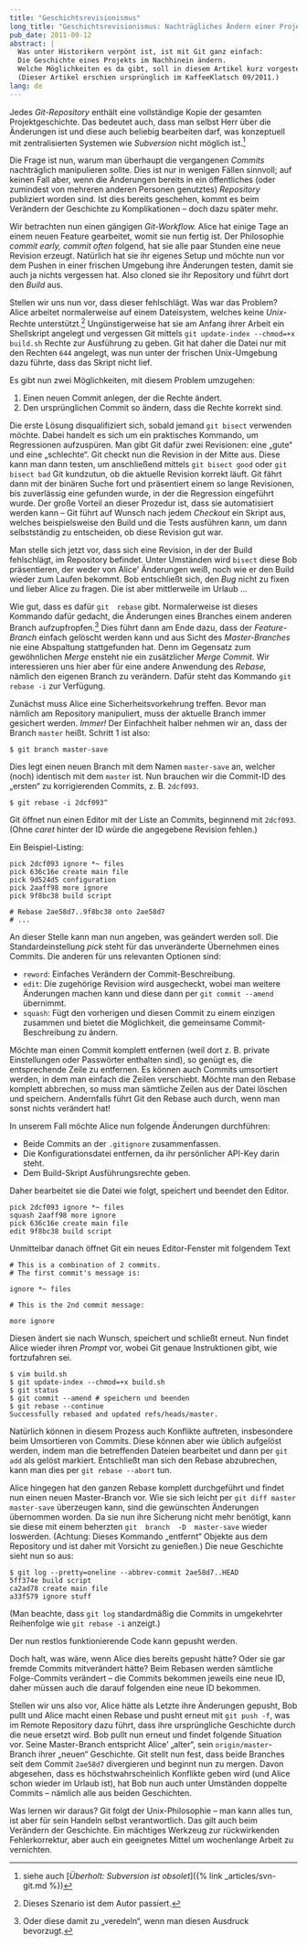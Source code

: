 ```yaml
---
title: "Geschichtsrevisionismus"
long_title: "Geschichtsrevisionismus: Nachträgliches Ändern einer Projektgeschichte mit Git"
pub_date: 2011-09-12
abstract: |
  Was unter Historikern verpönt ist, ist mit Git ganz einfach:
  Die Geschichte eines Projekts im Nachhinein ändern.
  Welche Möglichkeiten es da gibt, soll in diesem Artikel kurz vorgestellt werden.
  (Dieser Artikel erschien ursprünglich im KaffeeKlatsch 09/2011.)
lang: de
---
```


Jedes _Git-Repository_ enthält eine vollständige Kopie der gesamten Projektgeschichte.
Das bedeutet auch, dass man selbst Herr über die Änderungen ist und diese auch beliebig bearbeiten darf, was konzeptuell mit zentralisierten Systemen wie _Subversion_ nicht möglich ist.[^footnote-svn]

Die  Frage  ist  nun,  warum  man  überhaupt  die  vergangenen _Commits_   nachträglich   manipulieren   sollte.
Dies  ist  nur  in  wenigen  Fällen  sinnvoll;  auf  keinen  Fall aber,  wenn  die  Änderungen  bereits  in  ein  öffentliches (oder  zumindest  von  mehreren  anderen  Personen  genutztes) _Repository_ publiziert worden sind.
Ist dies bereits geschehen, kommt es beim Verändern der Geschichte zu Komplikationen – doch dazu später mehr.

Wir  betrachten  nun  einen  gängigen  _Git-Workflow._
Alice hat einige Tage an einem neuen Feature gearbeitet, womit  sie  nun  fertig  ist.
Der  Philosophie _commit  early, commit often_ folgend, hat sie alle paar Stunden eine neue Revision erzeugt. Natürlich hat sie ihr eigenes Setup und möchte  nun  vor  dem  Pushen  in  einer  frischen  Umgebung  ihre  Änderungen  testen,  damit  sie  auch  ja  nichts vergessen  hat.  Also  cloned  sie  ihr  Repository  und  führt dort den _Build_ aus.

Stellen wir uns nun vor, dass dieser fehlschlägt. Was war das  Problem?  Alice  arbeitet  normalerweise  auf  einem Dateisystem,  welches  keine _Unix_-Rechte  unterstützt.[^footnote-unix]
Ungünstigerweise  hat  sie  am  Anfang  ihrer  Arbeit  ein Shellskript angelegt und vergessen Git mittels `git update-index --chmod=+x build.sh` Rechte zur Ausführung zu geben.  Git  hat  daher  die  Datei  nur  mit  den  Rechten `644` angelegt,  was  nun  unter  der  frischen  Unix-Umgebung dazu führte, dass das Skript nicht lief.

Es gibt nun zwei Möglichkeiten, mit diesem Problem umzugehen:

1. Einen neuen Commit anlegen, der die Rechte ändert.
2. Den ursprünglichen Commit so ändern, dass die Rechte korrekt sind.

Die erste Lösung disqualifiziert sich, sobald jemand `git bisect` verwenden möchte. Dabei handelt es sich um ein praktisches Kommando, um Regressionen aufzuspüren. Man  gibt  Git  dafür  zwei  Revisionen:  eine  „gute“  und eine „schlechte“. Git checkt nun die Revision in der Mitte aus. Diese kann man dann testen, um anschließend mittels `git bisect good` oder `git bisect bad` Git kundzutun, ob die  aktuelle  Revision  korrekt  läuft.
Git  fährt  dann  mit der  binären  Suche  fort  und  präsentiert  einem  so  lange Revisionen, bis zuverlässig eine gefunden wurde, in der die Regression eingeführt wurde. Der große Vorteil an dieser Prozedur ist, dass sie automatisiert werden kann – Git führt auf Wunsch nach jedem _Checkout_ ein Skript aus, welches beispielsweise den Build und die Tests ausführen kann, um dann selbstständig zu entscheiden, ob diese Revision gut war.

Man  stelle  sich  jetzt  vor,  dass  sich  eine  Revision,  in der der Build fehlschlägt, im Repository befindet. Unter Umständen  wird `bisect`  diese  Bob  präsentieren,  der  weder von Alice’ Änderungen weiß, noch wie er den Build wieder zum Laufen bekommt. Bob entschließt sich, den _Bug_ nicht zu fixen und lieber Alice zu fragen. Die ist aber mittlerweile im Urlaub …

Wie  gut,  dass  es  dafür `git  rebase`  gibt.  Normalerweise ist dieses Kommando dafür gedacht, die Änderungen eines  Branches  einem  anderen  Branch  aufzupfropfen.[^footnote-rebase]
Dies führt dann am Ende dazu, dass der _Feature-Branch_ einfach gelöscht werden kann und aus Sicht des _Master-Branches_ nie eine Abspaltung stattgefunden hat. Denn im Gegensatz zum gewöhnlichen _Merge_ ensteht nie ein zusätzlicher _Merge Commit._
Wir interessieren uns hier aber für eine andere Anwendung des _Rebase,_ nämlich den eigenen Branch zu verändern.
Dafür steht das Kommando `git rebase -i` zur Verfügung.

Zunächst   muss   Alice   eine   Sicherheitsvorkehrung treffen.  Bevor  man  nämlich  am  Repository  manipuliert, muss  der  aktuelle  Branch  immer  gesichert  werden. _Immer!_
Der  Einfachheit  halber  nehmen  wir  an,  dass  der Branch `master` heißt. Schritt 1 ist also:

    $ git branch master-save

Dies  legt  einen  neuen  Branch  mit  dem  Namen `master-save` an, welcher (noch) identisch mit dem `master` ist. Nun brauchen  wir  die  Commit-ID  des  „ersten“  zu  korrigierenden Commits, z. B. `2dcf093`.

    $ git rebase -i 2dcf093^

Git öffnet nun einen Editor mit der Liste an Commits, beginnend mit `2dcf093`.
(Ohne _caret_ hinter der ID würde die angegebene Revision fehlen.)

Ein Beispiel-Listing:

    pick 2dcf093 ignore *~ files
    pick 636c16e create main file
    pick 9d524d5 configuration
    pick 2aaff98 more ignore
    pick 9f8bc38 build script

    # Rebase 2ae58d7..9f8bc38 onto 2ae58d7
    # ...

An  dieser  Stelle  kann  man  nun  angeben,  was  geändert werden  soll.  Die  Standardeinstellung _pick_  steht  für  das unveränderte Übernehmen eines Commits. Die anderen für uns relevanten Optionen sind:

* `reword`:  Einfaches  Verändern  der  Commit-Beschreibung.
* `edit`: Die zugehörige Revision wird ausgecheckt, wobei man weitere Änderungen machen kann und diese dann per `git commit --amend` übernimmt.
* `squash`:  Fügt  den  vorherigen  und  diesen  Commit  zu einem einzigen zusammen und bietet die Möglichkeit, die gemeinsame Commit-Beschreibung zu ändern.

Möchte  man  einen  Commit  komplett  entfernen  (weil dort z. B. private Einstellungen oder Passwörter enthalten sind), so genügt es, die entsprechende Zeile zu entfernen.  Es  können  auch  Commits  umsortiert  werden, in dem man einfach die Zeilen verschiebt. Möchte man den Rebase komplett abbrechen, so muss man sämtliche Zeilen aus der Datei löschen und speichern. Andernfalls führt Git den Rebase auch durch, wenn man sonst nichts verändert hat!

In  unserem  Fall  möchte  Alice  nun  folgende  Änderungen durchführen:

* Beide Commits an der `.gitignore` zusammenfassen.
* Die Konfigurationsdatei entfernen, da ihr persönlicher API-Key darin steht.
* Dem Build-Skript Ausführungsrechte geben.

Daher  bearbeitet  sie  die  Datei  wie  folgt,  speichert  und beendet den Editor.

    pick 2dcf093 ignore *~ files
    squash 2aaff98 more ignore
    pick 636c16e create main file
    edit 9f8bc38 build script

Unmittelbar danach öffnet Git ein neues Editor-Fenster mit folgendem Text

    # This is a combination of 2 commits.
    # The first commit's message is:

    ignore *~ files

    # This is the 2nd commit message:

    more ignore

Diesen  ändert  sie  nach  Wunsch,  speichert  und  schließt erneut. Nun findet Alice wieder ihren _Prompt_ vor, wobei Git genaue Instruktionen gibt, wie fortzufahren sei.

    $ vim build.sh
    $ git update-index --chmod=+x build.sh
    $ git status
    $ git commit --amend # speichern und beenden
    $ git rebase --continue
    Successfully rebased and updated refs/heads/master.

Natürlich können in diesem Prozess auch Konflikte auftreten,  insbesondere  beim  Umsortieren  von  Commits. Diese  können  aber  wie  üblich  aufgelöst  werden,  indem man  die  betreffenden  Dateien  bearbeitet  und  dann  per `git add` als gelöst markiert. Entschließt man sich den Rebase  abzubrechen,  kann  man  dies  per `git rebase --abort` tun.

Alice  hingegen  hat  den  ganzen  Rebase  komplett durchgeführt  und  findet  nun  einen  neuen  Master-Branch vor. Wie sie sich leicht per `git diff master master-save` überzeugen  kann,  sind  die  gewünschten  Änderungen übernommen worden. Da sie nun ihre Sicherung nicht mehr benötigt, kann sie diese mit einem beherzten `git  branch  -D  master-save` wieder  loswerden.  (Achtung: Dieses Kommando „entfernt“ Objekte aus dem Repository  und  ist  daher  mit Vorsicht  zu  genießen.)  Die  neue Geschichte sieht nun so aus:

    $ git log --pretty=oneline --abbrev-commit 2ae58d7..HEAD
    5ff374e build script
    ca2ad78 create main file
    a33f579 ignore stuff

(Man beachte, dass `git log` standardmäßig die Commits in umgekehrter Reihenfolge wie `git rebase -i` anzeigt.)

Der nun restlos funktionierende Code kann gepusht werden.

Doch halt, was wäre, wenn Alice dies bereits gepusht hätte? Oder sie gar fremde Commits mitverändert hätte? Beim  Rebasen  werden  sämtliche  Folge-Commits  verändert – die Commits bekommen jeweils eine neue ID, daher  müssen  auch  die  darauf  folgenden  eine  neue ID bekommen.

Stellen  wir  uns  also  vor,  Alice  hätte  als  Letzte  ihre Änderungen  gepusht,  Bob  pullt  und  Alice  macht  einen Rebase und pusht erneut mit `git push -f`, was im Remote Repository dazu führt, dass ihre ursprüngliche Geschichte durch die neue ersetzt wird.
Bob pullt nun erneut und findet folgende Situation vor. Seine Master-Branch entspricht Alice’ „alter“, sein `origin/master`-Branch ihrer „neuen“ Geschichte.
Git  stellt  nun  fest,  dass beide  Branches seit dem Commit `2ae58d7` divergieren und beginnt nun zu mergen.
Davon abgesehen, dass es höchstwahrscheinlich  Konflikte  geben  wird  (und  Alice  schon  wieder  im Urlaub ist), hat Bob nun auch unter Umständen doppelte Commits – nämlich alle aus beiden Geschichten.

Was  lernen  wir  daraus?  Git  folgt  der  Unix-Philosophie  –  man  kann  alles  tun,  ist  aber  für  sein  Handeln selbst verantwortlich. Das gilt auch beim Verändern der Geschichte. Ein mächtiges Werkzeug zur rückwirkenden Fehlerkorrektur, aber auch ein geeignetes Mittel um wochenlange Arbeit zu vernichten.

[^footnote-svn]: siehe auch [_Überholt: Subversion ist obsolet_]({% link _articles/svn-git.md %})
[^footnote-unix]: Dieses Szenario ist dem Autor passiert.
[^footnote-rebase]: Oder diese damit zu „veredeln“, wenn man diesen Ausdruck bevorzugt.
